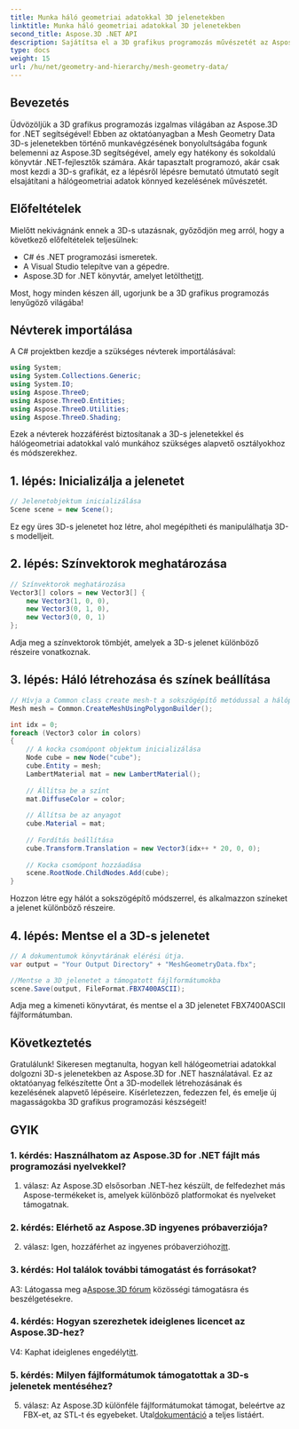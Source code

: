 ```yaml
---
title: Munka háló geometriai adatokkal 3D jelenetekben
linktitle: Munka háló geometriai adatokkal 3D jelenetekben
second_title: Aspose.3D .NET API
description: Sajátítsa el a 3D grafikus programozás művészetét az Aspose.3D for .NET segítségével. Könnyedén létrehozhat, manipulálhat és menthet lenyűgöző 3D-s jeleneteket.
type: docs
weight: 15
url: /hu/net/geometry-and-hierarchy/mesh-geometry-data/
---
```

## Bevezetés

Üdvözöljük a 3D grafikus programozás izgalmas világában az Aspose.3D for .NET segítségével! Ebben az oktatóanyagban a Mesh Geometry Data 3D-s jelenetekben történő munkavégzésének bonyolultságába fogunk belemenni az Aspose.3D segítségével, amely egy hatékony és sokoldalú könyvtár .NET-fejlesztők számára. Akár tapasztalt programozó, akár csak most kezdi a 3D-s grafikát, ez a lépésről lépésre bemutató útmutató segít elsajátítani a hálógeometriai adatok könnyed kezelésének művészetét.

## Előfeltételek

Mielőtt nekivágnánk ennek a 3D-s utazásnak, győződjön meg arról, hogy a következő előfeltételek teljesülnek:

- C# és .NET programozási ismeretek.
- A Visual Studio telepítve van a gépedre.
-  Aspose.3D for .NET könyvtár, amelyet letölthet[itt](https://releases.aspose.com/3d/net/).

Most, hogy minden készen áll, ugorjunk be a 3D grafikus programozás lenyűgöző világába!

## Névterek importálása

A C# projektben kezdje a szükséges névterek importálásával:

```csharp
using System;
using System.Collections.Generic;
using System.IO;
using Aspose.ThreeD;
using Aspose.ThreeD.Entities;
using Aspose.ThreeD.Utilities;
using Aspose.ThreeD.Shading;
```

Ezek a névterek hozzáférést biztosítanak a 3D-s jelenetekkel és hálógeometriai adatokkal való munkához szükséges alapvető osztályokhoz és módszerekhez.

## 1. lépés: Inicializálja a jelenetet

```csharp
// Jelenetobjektum inicializálása
Scene scene = new Scene();
```

Ez egy üres 3D-s jelenetet hoz létre, ahol megépítheti és manipulálhatja 3D-s modelljeit.

## 2. lépés: Színvektorok meghatározása

```csharp
// Színvektorok meghatározása
Vector3[] colors = new Vector3[] {
    new Vector3(1, 0, 0),
    new Vector3(0, 1, 0),
    new Vector3(0, 0, 1)
};
```

Adja meg a színvektorok tömbjét, amelyek a 3D-s jelenet különböző részeire vonatkoznak.

## 3. lépés: Háló létrehozása és színek beállítása

```csharp
// Hívja a Common class create mesh-t a sokszögépítő metódussal a hálópéldány beállításához
Mesh mesh = Common.CreateMeshUsingPolygonBuilder();

int idx = 0;
foreach (Vector3 color in colors)
{
    // A kocka csomópont objektum inicializálása
    Node cube = new Node("cube");
    cube.Entity = mesh;
    LambertMaterial mat = new LambertMaterial();
    
    // Állítsa be a színt
    mat.DiffuseColor = color;
    
    // Állítsa be az anyagot
    cube.Material = mat;
    
    // Fordítás beállítása
    cube.Transform.Translation = new Vector3(idx++ * 20, 0, 0);
    
    // Kocka csomópont hozzáadása
    scene.RootNode.ChildNodes.Add(cube);
}
```

Hozzon létre egy hálót a sokszögépítő módszerrel, és alkalmazzon színeket a jelenet különböző részeire.

## 4. lépés: Mentse el a 3D-s jelenetet

```csharp
// A dokumentumok könyvtárának elérési útja.
var output = "Your Output Directory" + "MeshGeometryData.fbx";

//Mentse a 3D jelenetet a támogatott fájlformátumokba
scene.Save(output, FileFormat.FBX7400ASCII);
```

Adja meg a kimeneti könyvtárat, és mentse el a 3D jelenetet FBX7400ASCII fájlformátumban.

## Következtetés

Gratulálunk! Sikeresen megtanulta, hogyan kell hálógeometriai adatokkal dolgozni 3D-s jelenetekben az Aspose.3D for .NET használatával. Ez az oktatóanyag felkészítette Önt a 3D-modellek létrehozásának és kezelésének alapvető lépéseire. Kísérletezzen, fedezzen fel, és emelje új magasságokba 3D grafikus programozási készségeit!

## GYIK

### 1. kérdés: Használhatom az Aspose.3D for .NET fájlt más programozási nyelvekkel?

1. válasz: Az Aspose.3D elsősorban .NET-hez készült, de felfedezhet más Aspose-termékeket is, amelyek különböző platformokat és nyelveket támogatnak.

### 2. kérdés: Elérhető az Aspose.3D ingyenes próbaverziója?

 2. válasz: Igen, hozzáférhet az ingyenes próbaverzióhoz[itt](https://releases.aspose.com/).

### 3. kérdés: Hol találok további támogatást és forrásokat?

 A3: Látogassa meg a[Aspose.3D fórum](https://forum.aspose.com/c/3d/18) közösségi támogatásra és beszélgetésekre.

### 4. kérdés: Hogyan szerezhetek ideiglenes licencet az Aspose.3D-hez?

 V4: Kaphat ideiglenes engedélyt[itt](https://purchase.aspose.com/temporary-license/).

### 5. kérdés: Milyen fájlformátumok támogatottak a 3D-s jelenetek mentéséhez?

 5. válasz: Az Aspose.3D különféle fájlformátumokat támogat, beleértve az FBX-et, az STL-t és egyebeket. Utal[dokumentáció](https://reference.aspose.com/3d/net/) a teljes listáért.